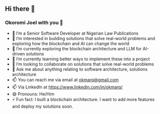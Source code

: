## Hi there 👋
### Okoromi Joel with you 👋

<!--
**okmarq/okmarq** is a ✨ _special_ ✨ repository because its `README.md` (this file) appears on your GitHub profile.

Here are some ideas to get you started:

-->

- 👋 I’m a Senior Software Developer at Nigerian Law Publications
- 👀 I’m interested in building solutions that solve real-world problems and exploring how the blockchain and AI can change the world
- 🔭 I’m currently exploring the blockchain architecture and LLM for AI-driven solutions
- 🌱 I’m currently learning better ways to implement these into a project
- 👯 I’m looking to collaborate on solutions that solve real-world problems
- 💬 Ask me about anything relating to software architecture, solutions architecture
- 📫 You can reach me via email at okmarq@gmail.com
- 📫 Via LinkedIn at https://www.linkedin.com/in/okmarq/
- 😄 Pronouns: He/Him
- ⚡ Fun fact: I built a blockchain architecture. I want to add more features and deploy my solutions soon.
